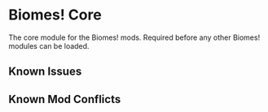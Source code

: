 # Biomes! Core

The core module for the Biomes! mods. Required before any other Biomes! modules can be loaded.

## Known Issues

## Known Mod Conflicts